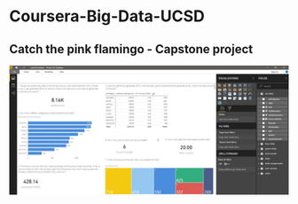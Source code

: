 # Coursera-Big-Data-UCSD 
## Catch the pink flamingo - Capstone project


![alt text](https://github.com/igorfyago/Coursera-Big-Data-UCSD/blob/master/prt-scr/w1-01.png)
